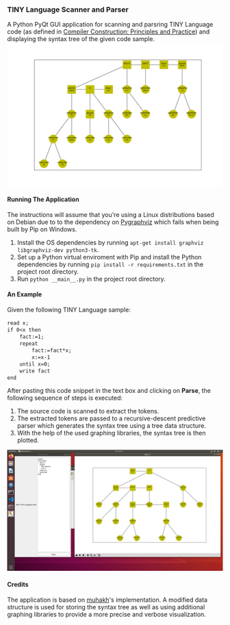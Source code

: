 ### TINY Language Scanner and Parser
A Python PyQt GUI application for scanning and parsring TINY Language code (as defined in [Compiler Construction: Principles and Practice](https://www.amazon.com/Compiler-Construction-Principles-Kenneth-Louden/dp/0534939724)) and displaying the syntax tree of the given code sample. 
![Syntax Tree](/Demo1.png)

#### Running The Application
The instructions will assume that you're using a Linux distributions based on Debian due to to the dependency on [Pygraphviz](https://pygraphviz.github.io/) which fails when being built by Pip on Windows.

1. Install the OS dependencies by running `apt-get install graphviz libgraphviz-dev python3-tk`.
2. Set up a Python virtual enviroment with Pip and install the Python dependencies by running `pip install -r requirements.txt` in the project root directory.
3. Run `python __main__.py` in the project root directory.

#### An Example
Given the following TINY Language sample:
```
read x;
if 0<x then
    fact:=1;
    repeat
        fact:=fact*x;
        x:=x-1
    until x=0;
    write fact
end
```

After pasting this code snippet in the text box and clicking on **Parse**, the following sequence of steps is executed:
1. The source code is scanned to extract the tokens.
2. The extracted tokens are passed to a recursive-descent predictive parser which generates the syntax tree using a tree data structure.
3. With the help of the used graphing libraries, the syntax tree is then plotted.

![Syntax Tree](/Demo2.png)


#### Credits
The application is based on [muhakh](https://github.com/muhakh/TinyParser)'s implementation. A modified data structure is used for storing the syntax tree as well as using additional graphing libraries to provide a more precise and verbose visualization.
